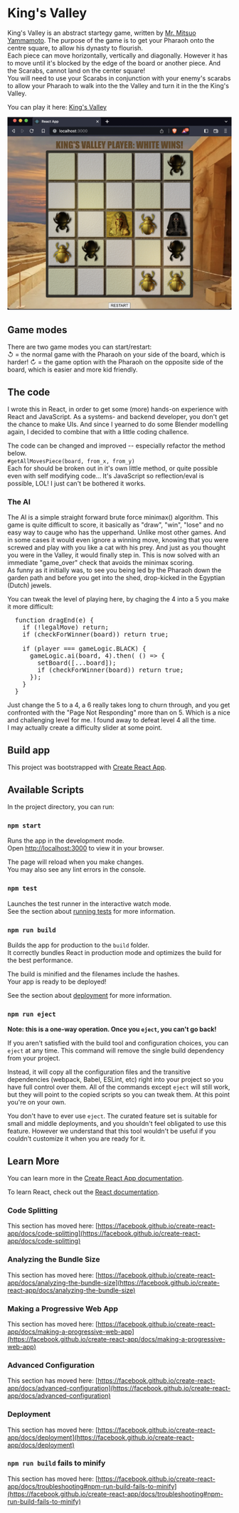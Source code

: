 # King's Valley

King's Valley is an abstract startegy game, written by <a href="https://www.youtube.com/watch?v=y9o_ydV63Ho">Mr. Mitsuo Yammamoto</a>.
The purpose of the game is to get your Pharaoh onto the centre square, to allow his dynasty to flourish.<br/>
Each piece can move horizontally, vertically and diagonally. However it has to move until it's blocked by the edge of the board or another piece. And the Scarabs, cannot land on the center square! </br>
You will need to use your Scarabs in conjunction with your enemy's scarabs to allow your Pharaoh to walk into the the Valley and turn it in the the King's Valley.
<p>
You can play it here: <a href="https://gentle-beach-08e592103.2.azurestaticapps.net/">King's Valley</a>

![Alt text](./screenshot.png?raw=true "King's Valley")

## Game modes

There are two game modes you can start/restart:<br/>
↺ = the normal game with the Pharaoh on your side of the board, which is harder!
↻ = the game option with the Pharaoh on the opposite side of the board, which is easier and more kid friendly.

## The code

I wrote this in React, in order to get some (more) hands-on experience with React and JavaScript. As a systems- and backend developer, you don't get the chance to make UIs. And since I yearned to do some Blender modelling again, I decided to combine that with a little coding challence.
<p>
The code can be changed and improved -- especially refactor the method below.
<code>
#getAllMovesPiece(board, from_x, from_y) 
</code>
Each for should be broken out in it's own little method, or quite possible even with self modifying code... It's JavaScript so reflection/eval is possible, LOL! I just can't be bothered it works. 

### The AI

The AI is a simple straight forward brute force minimax() algorithm. This game is quite difficult to score, it basically as "draw", "win", "lose" and no easy way to cauge who has the upperhand. Unlike most other games. And in some cases it would even ignore a winning move, knowing that you were screwed and play with you like a cat with his prey. And just as you thought you were in the Valley, it would finally step in. This is now solved with an immediate "game_over" check that avoids the minimax scoring.</br>
As funny as it initially was, to see you being led by the Pharaoh down the garden path and before you get into the shed, drop-kicked in the Egyptian (Dutch) jewels.

You can tweak the level of playing here, by chaging the 4 into a 5 you make it more difficult: 

<pre>
  function dragEnd(e) {   
    if (!legalMove) return;
    if (checkForWinner(board)) return true;

    if (player === gameLogic.BLACK) {
      gameLogic.ai(board, 4).then( () => {
        setBoard([...board]);
        if (checkForWinner(board)) return true;
      });
    }
  }
</pre>

Just change the 5 to a 4, a 6 really takes long to churn through, and you get confronted with the "Page Not Responding" more than on 5. Which is a nice and challenging level for me. I found away to defeat level 4 all the time.<br/>
I may actually create a difficulty slider at some point.

## Build app

This project was bootstrapped with [Create React App](https://github.com/facebook/create-react-app).

## Available Scripts

In the project directory, you can run:

### `npm start`

Runs the app in the development mode.\
Open [http://localhost:3000](http://localhost:3000) to view it in your browser.

The page will reload when you make changes.\
You may also see any lint errors in the console.

### `npm test`

Launches the test runner in the interactive watch mode.\
See the section about [running tests](https://facebook.github.io/create-react-app/docs/running-tests) for more information.

### `npm run build`

Builds the app for production to the `build` folder.\
It correctly bundles React in production mode and optimizes the build for the best performance.

The build is minified and the filenames include the hashes.\
Your app is ready to be deployed!

See the section about [deployment](https://facebook.github.io/create-react-app/docs/deployment) for more information.

### `npm run eject`

**Note: this is a one-way operation. Once you `eject`, you can't go back!**

If you aren't satisfied with the build tool and configuration choices, you can `eject` at any time. This command will remove the single build dependency from your project.

Instead, it will copy all the configuration files and the transitive dependencies (webpack, Babel, ESLint, etc) right into your project so you have full control over them. All of the commands except `eject` will still work, but they will point to the copied scripts so you can tweak them. At this point you're on your own.

You don't have to ever use `eject`. The curated feature set is suitable for small and middle deployments, and you shouldn't feel obligated to use this feature. However we understand that this tool wouldn't be useful if you couldn't customize it when you are ready for it.

## Learn More

You can learn more in the [Create React App documentation](https://facebook.github.io/create-react-app/docs/getting-started).

To learn React, check out the [React documentation](https://reactjs.org/).

### Code Splitting

This section has moved here: [https://facebook.github.io/create-react-app/docs/code-splitting](https://facebook.github.io/create-react-app/docs/code-splitting)

### Analyzing the Bundle Size

This section has moved here: [https://facebook.github.io/create-react-app/docs/analyzing-the-bundle-size](https://facebook.github.io/create-react-app/docs/analyzing-the-bundle-size)

### Making a Progressive Web App

This section has moved here: [https://facebook.github.io/create-react-app/docs/making-a-progressive-web-app](https://facebook.github.io/create-react-app/docs/making-a-progressive-web-app)

### Advanced Configuration

This section has moved here: [https://facebook.github.io/create-react-app/docs/advanced-configuration](https://facebook.github.io/create-react-app/docs/advanced-configuration)

### Deployment

This section has moved here: [https://facebook.github.io/create-react-app/docs/deployment](https://facebook.github.io/create-react-app/docs/deployment)

### `npm run build` fails to minify

This section has moved here: [https://facebook.github.io/create-react-app/docs/troubleshooting#npm-run-build-fails-to-minify](https://facebook.github.io/create-react-app/docs/troubleshooting#npm-run-build-fails-to-minify)
